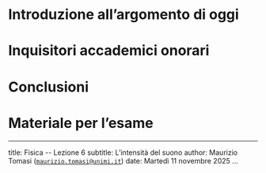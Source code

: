 # Introduzione all’argomento di oggi

# Inquisitori accademici onorari

# Conclusioni

# Materiale per l’esame

---
title: Fisica -- Lezione 6
subtitle: L’intensità del suono
author: Maurizio Tomasi ([`maurizio.tomasi@unimi.it`](mailto:maurizio.tomasi@unimi.it))
date: Martedì 11 novembre 2025
...
